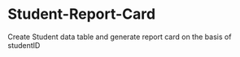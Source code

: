 # Student-Report-Card
Create Student data table and generate report card on the basis of studentID

